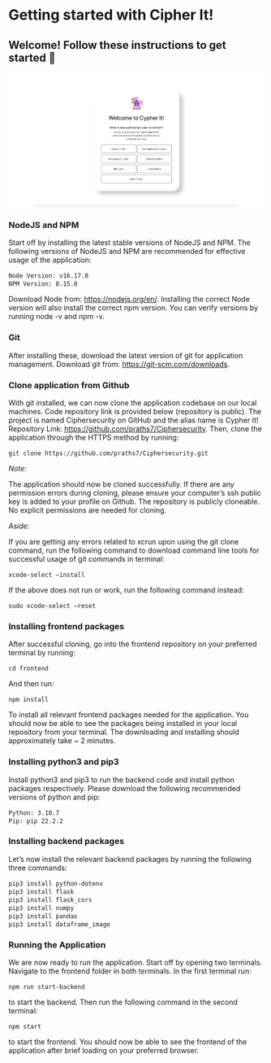 # Getting started with Cipher It!

## Welcome! Follow these instructions to get started 🙂

![img.png](./home.png)

### NodeJS and NPM
Start off by installing the latest stable versions of NodeJS and NPM. The following versions of NodeJS and NPM are recommended for effective usage of the application:
```
Node Version: v16.17.0
NPM Version: 8.15.0
```
Download Node from: https://nodejs.org/en/. Installing the correct Node version will also install the correct npm version. You can verify versions by running node -v and npm -v.

### Git
After installing these, download the latest version of git for application management.
Download git from: https://git-scm.com/downloads.

### Clone application from Github
With git installed, we can now clone the application codebase on our local machines.
Code repository link is provided below (repository is public). The project is named Ciphersecurity on GitHub and the alias name is Cypher It! Repository Link: https://github.com/praths7/Ciphersecurity.
Then, clone the application through the HTTPS method by running:
```
git clone https://github.com/praths7/Ciphersecurity.git
```
*Note*:

The application should now be cloned successfully. If there are any permission errors during cloning, please ensure your computer’s ssh public key is added to your profile on Github. The repository is publicly cloneable. No explicit permissions are needed for cloning.

*Aside*:

If you are getting any errors related to xcrun upon using the git clone command, run the following command to download command line tools for successful usage of git commands in terminal:
```
xcode-select –install
```
If the above does not run or work, run the following command instead:
```
sudo xcode-select –reset
```

### Installing frontend packages
After successful cloning, go into the frontend repository on your preferred terminal by running:
```
cd frontend
```
And then run:
```
npm install
```
To install all relevant frontend packages needed for the application. You should now be able to see the packages being installed in your local repository from your terminal. The downloading and installing should approximately take ~ 2 minutes.

### Installing python3 and pip3
Install python3 and pip3 to run the backend code and install python packages respectively. Please download the following recommended versions of python and pip:
```
Python: 3.10.7
Pip: pip 22.2.2
```

### Installing backend packages
Let’s now install the relevant backend packages by running the following three commands:
```
pip3 install python-dotenv
pip3 install flask
pip3 install flask_cors
pip3 install numpy
pip3 install pandas
pip3 install dataframe_image
```

### Running the Application
We are now ready to run the application. Start off by opening two terminals. Navigate to the frontend folder in both terminals. In the first terminal run:
```
npm run start-backend
```
to start the backend. Then run the following command in the second terminal:
```
npm start
```
to start the frontend. You should now be able to see the frontend of the application after brief loading on your preferred browser.
